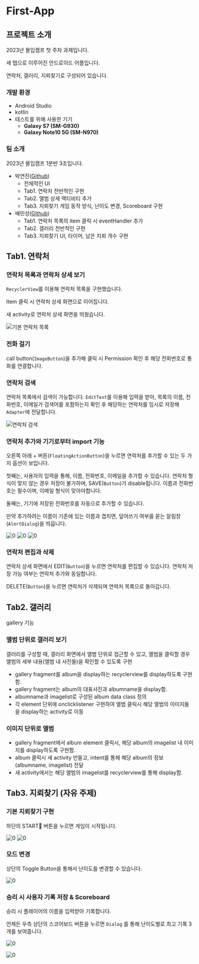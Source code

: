 # First-App

## 프로젝트 소개

2023년 몰입캠프 첫 주차 과제입니다. 

세 탭으로 이루어진 안드로이드 어플입니다. 

연락처, 갤러리, 지뢰찾기로 구성되어 있습니다. 

### 개발 환경

- Android Studio
- kotlin
- 테스트를 위해 사용한 기기
    - **Galaxy S7 (SM-G930)**
    - **Galaxy Note10 5G (SM-N970)**

### 팀 소개

2023년 몰입캠프 1분반 3조입니다. 

- 박연진([Github](https://github.com/yjinpark1221))
    - 전체적인 UI
    - Tab1. 연락처 전반적인 구현
    - Tab2. 앨범 상세 액티비티 추가
    - Tab3. 지뢰찾기 게임 동작 방식, 난이도 변경, Scoreboard 구현
- 배민성([Github](https://github.com/GuidoJoshua))
    - Tab1. 연락처 목록의 item 클릭 시 eventHandler 추가
    - Tab2. 갤러리 전반적인 구현
    - Tab3. 지뢰찾기 UI, 타이머, 남은 지뢰 개수 구현

## Tab1. 연락처

### 연락처 목록과 연락처 상세 보기

`RecyclerView`를 이용해 연락처 목록을 구현했습니다.

Item 클릭 시 연락처 상세 화면으로 이어집니다.

새 activity로 연락처 상세 화면을 띄웠습니다.

![기본 연락처 목록](https://github.com/yjinpark1221/Madcamp-Week1/assets/67498785/e59b918c-7e78-4614-95da-4285bad6f4b3)


### 전화 걸기

call button(`ImageButton`)을 추가해 클릭 시 Permission 확인 후 해당 전화번호로 통화를 연결합니다.

### 연락처 검색

연락처 목록에서 검색이 가능합니다. `EditText`를 이용해 입력을 받아, 목록의 이름, 전화번호, 이메일가 검색어를 포함하는지 확인 후 해당하는 연락처를 임시로 저장해 `Adapter`에 전달합니다. 

![연락처 검색](https://github.com/yjinpark1221/Madcamp-Week1/assets/67498785/92c76b8f-a920-4843-9b57-a84dd06ae68a)

### 연락처 추가와 기기로부터 import 기능

오른쪽 아래 + 버튼(`FloatingActionButton`)을 누르면 연락처를 추가할 수 있는 두 가지 옵션이 보입니다.

첫째는, 사용자의 입력을 통해, 이름, 전화번호, 이메일을 추가할 수 있습니다. 연락처 형식이 맞지 않는 경우 저장이 불가하며, SAVE(`Button`)가 disable됩니다. 이름과 전화번호는 필수이며, 이메일 형식이 맞아야합니다. 

둘째는, 기기에 저장된 전화번호를 자동으로 추가할 수 있습니다.

만약 추가하려는 이름이 기존에 있는 이름과 겹치면, 덮어쓰기 여부를 묻는 알림창(`AlertDialog`)을 띄웁니다.

![0](https://github.com/yjinpark1221/Madcamp-Week1/assets/67498785/8d51d1bb-1de8-4c07-b648-0e8d158cc8aa)
![0](https://github.com/yjinpark1221/Madcamp-Week1/assets/67498785/ba3d30a0-f22b-45ad-b6d5-bbcdbd24d114)
![0](https://github.com/yjinpark1221/Madcamp-Week1/assets/67498785/29f2918a-11cb-4fe0-95eb-9d68902de4ed)

### 연락처 편집과 삭제

연락처 상세 화면에서 EDIT(`Button`)을 누르면 연락처를 편집할 수 있습니다. 연락처 저장 가능 여부는 연락처 추가와 동일합니다. 

DELETE(`Button`)을 누르면 연락처가 삭제되며 연락처 목록으로 돌아갑니다. 

## Tab2. 갤러리

gallery 기능

### 앨범 단위로 갤러리 보기
    
갤러리를 구성할 때, 갤러리 화면에서 앨범 단위로 접근할 수 있고, 앨범을 클릭할 경우 앨범의 세부 내용(앨범 내 사진들)을  확인할 수 있도록 구현
    
- gallery fragment를 album을 display하는 recyclerview를 display하도록 구현함.
- gallery fragment는 album의 대표사진과 albumname을 display함.
- albumname과 imagelist로 구성된 album data class 정의
- 각 element 단위에 onclicklistener 구현하여 앨범 클릭시 해당 앨범의 이미지들을 display하는 activity로 이동
  
### 이미지 단위로 앨범
- gallery fragment에서 album element 클릭시, 해당 album의 imagelist 내 이미지를 display하도록 구현함.
- album 클릭시 새 activity 만들고, intent를 통해 해당 album의 정보(albumname, imagelist) 전달
- 새 activity에서는 해당 앨범의 imagelist를 recyclerview를 통해 display함.



## Tab3. 지뢰찾기 (자유 주제)

### 기본 지뢰찾기 구현

하단의 START🙂 버튼을 누르면 게임이 시작됩니다. 

![0](https://github.com/yjinpark1221/Madcamp-Week1/assets/67498785/b461a118-9036-4b50-a1f5-7686d2611227)
![0](https://github.com/yjinpark1221/Madcamp-Week1/assets/67498785/498a87ec-c24d-4dea-86b4-2814764be5e3)

### 모드 변경

상단의 Toggle Button을 통해서 난이도를 변경할 수 있습니다. 

![0](https://github.com/yjinpark1221/Madcamp-Week1/assets/67498785/7bae9de0-a2d9-4c7b-a851-eb90c20460a8)

### 승리 시 사용자 기록 저장 & Scoreboard

승리 시 플레이어의 이름을 입력받아 기록합니다. 

언제든 우측 상단의 스코어보드 버튼을 누르면 `Dialog` 를 통해 난이도별로 최고 기록 3개를 보여줍니다.

![0](https://github.com/yjinpark1221/Madcamp-Week1/assets/67498785/071146f2-6d59-42a5-8731-d0c2224d14fe)

![0](https://github.com/yjinpark1221/Madcamp-Week1/assets/67498785/957e986f-ead8-4652-9838-d31dc2ef74e2)
